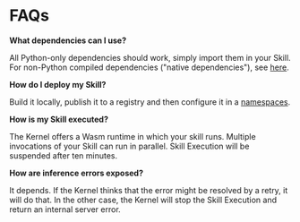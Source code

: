 # FAQs

**What dependencies can I use?**

All Python-only dependencies should work, simply import them in your Skill.
For non-Python compiled dependencies ("native dependencies"), see [here](03-core_concepts.md#wasm-component).

**How do I deploy my Skill?**

Build it locally, publish it to a registry and then configure it in a [namespaces](03-core_concepts.md#namespaces).

**How is my Skill executed?**

The Kernel offers a Wasm runtime in which your skill runs.
Multiple invocations of your Skill can run in parallel.
Skill Execution will be suspended after ten minutes.

**How are inference errors exposed?**

It depends. If the Kernel thinks that the error might be resolved by a retry, it will do that.
In the other case, the Kernel will stop the Skill Execution and return an internal server error.
